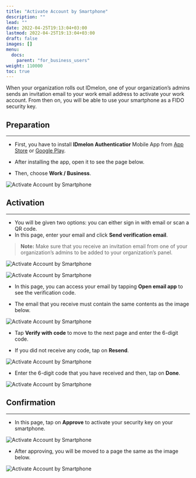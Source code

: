 ```yaml
---
title: "Activate Account by Smartphone"
description: ""
lead: ""
date: 2022-04-25T19:13:04+03:00
lastmod: 2022-04-25T19:13:04+03:00
draft: false
images: []
menu:
  docs:
    parent: "for_business_users"
weight: 110000
toc: true
---
```


When your organization rolls out IDmelon, one of your organization’s admins sends an invitation email to your work email address to activate your work account. From then on, you will be able to use your smartphone as a FIDO security key.

## Preparation

---

- First, you have to install **IDmelon Authenticatior** Mobile App from [App Store](https://apps.apple.com/ca/app/idmelon/id1511376376) or [Google Play](https://play.google.com/store/apps/details?id=com.vancosys.authenticator.business&pli=1).

- After installing the app, open it to see the page below.

- Then, choose **Work / Business**.

![Activate Account by Smartphone](/images/vendor/UserPanel/1.png)

## Activation

---

- You will be given two options: you can either sign in with email or scan a QR code.
- In this page, enter your email and click **Send verification email**.

> **Note:** Make sure that you receive an invitation email from one of your organization’s admins to be added to your organization’s panel.

![Activate Account by Smartphone](/images/vendor/UserPanel/2.png)

![Activate Account by Smartphone](/images/vendor/UserPanel/3.png)

- In this page, you can access your email by tapping **Open email app** to see the verification code.

- The email that you receive must contain the same contents as the image below.

![Activate Account by Smartphone](/images/vendor/UserPanel/4.png)

- Tap **Verify with code** to move to the next page and enter the 6-digit code.

- If you did not receive any code, tap on **Resend**.

![Activate Account by Smartphone](/images/vendor/UserPanel/5.png)

- Enter the 6-digit code that you have received and then, tap on **Done**.

![Activate Account by Smartphone](/images/vendor/UserPanel/6.png)

## Confirmation

---

- In this page, tap on **Approve** to activate your security key on your smartphone.

![Activate Account by Smartphone](/images/vendor/UserPanel/7.png)

- After approving, you will be moved to a page the same as the image below.

![Activate Account by Smartphone](/images/vendor/UserPanel/8.png)
